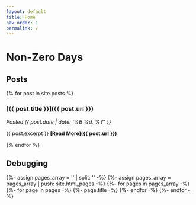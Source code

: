 ```yaml
---
layout: default
title: Home
nav_order: 1
permalink: /
---
```


# Non-Zero Days

## Posts

{% for post in site.posts %}
### [{{ post.title }}]({{ post.url }})

*Posted {{ post.date | date: '%B %d, %Y' }}*

{{ post.excerpt }} **[Read More]({{ post.url }})**

{% endfor %}

## Debugging

{%- assign pages_array = '' | split: '' -%}
{%- assign pages_array = pages_array | push: site.html_pages -%}
{%- for pages in pages_array -%}
  {%- for page in pages -%}
        {%- page.title -%}
    {%- endfor -%}
{%- endfor -%}
